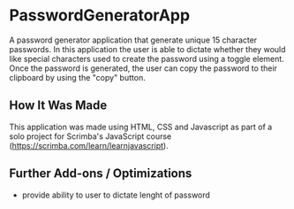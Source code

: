 # PasswordGeneratorApp
A password generator application that generate unique 15 character passwords. In this application the user is able to dictate whether they would like special characters used to create the password using a toggle element. Once the password is generated, the user can copy the password to their clipboard by using the "copy" button. 

## How It Was Made

This application was made using HTML, CSS and Javascript as part of a solo project for Scrimba's JavaScript course (https://scrimba.com/learn/learnjavascript). 

## Further Add-ons / Optimizations

 - provide ability to user to dictate lenght of password
 
